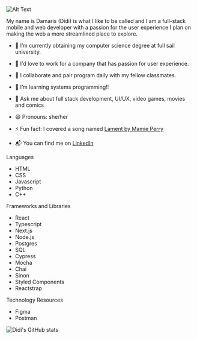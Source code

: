 ![Alt Text](https://media.giphy.com/media/cW14xtnSLJX37qBJAQ/giphy.gif)


My name is Damaris (Didi) is what I like to be called and I am a full-stack mobile and web developer with a passion for the user experience I plan on making the web a more streamlined place to explore. 

- 🔭 I’m currently obtaining my computer science degree at full sail university.
- 🌱 I'd love to work for a company that has passion for user experience.
- 👯 I collaborate and pair program daily with my fellow classmates.
- 🤔 I’m learning systems programming!!
- 💬 Ask me about full stack development, UI/UX, video games, movies and comics
- 😄 Pronouns: she/her
- ⚡ Fun fact: I covered a song named [Lament by Mamie Perry](https://www.youtube.com/results?search_query=lament+mamie+perry)

- 📬 You can find me on [LinkedIn](https://www.linkedin.com/in/damaris-garcia/)


Languages
- HTML
- CSS
- Javascript
- Python
- C++

Frameworks and Libraries
- React
- Typescript
- Next.js
- Node.js
- Postgres
- SQL
- Cypress
- Mocha
- Chai
- Sinon
- Styled Components
- Reactstrap

Technology Resources
- Figma
- Postman

![Didi's GitHub stats](https://github-readme-stats.vercel.app/api?username=didi-codes&theme=dark&show_icons=true)
